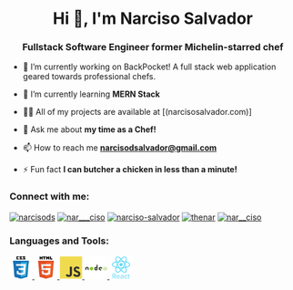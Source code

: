 <h1 align="center">Hi 👋, I'm Narciso Salvador</h1>
<h3 align="center">Fullstack Software Engineer former Michelin-starred chef</h3>

- 🔭 I’m currently working on BackPocket! A full stack web application geared towards professional chefs.

- 🌱 I’m currently learning **MERN Stack**

- 👨‍💻 All of my projects are available at [(narcisosalvador.com)]

- 💬 Ask me about **my time as a Chef!**

- 📫 How to reach me **narcisodsalvador@gmail.com**

- ⚡ Fun fact **I can butcher a chicken in less than a minute!**

<h3 align="left">Connect with me:</h3>
<p align="left">
<a href="https://codepen.io/narcisods" target="blank"><img align="center" src="https://raw.githubusercontent.com/rahuldkjain/github-profile-readme-generator/master/src/images/icons/Social/codepen.svg" alt="narcisods" height="30" width="40" /></a>
<a href="https://twitter.com/nar__ciso" target="blank"><img align="center" src="https://raw.githubusercontent.com/rahuldkjain/github-profile-readme-generator/master/src/images/icons/Social/twitter.svg" alt="nar___ciso" height="30" width="40" /></a>
<a href="https://linkedin.com/in/narciso-salvador" target="blank"><img align="center" src="https://raw.githubusercontent.com/rahuldkjain/github-profile-readme-generator/master/src/images/icons/Social/linked-in-alt.svg" alt="narciso-salvador" height="30" width="40" /></a>
<a href="https://fb.com/thenar" target="blank"><img align="center" src="https://raw.githubusercontent.com/rahuldkjain/github-profile-readme-generator/master/src/images/icons/Social/facebook.svg" alt="thenar" height="30" width="40" /></a>
<a href="https://instagram.com/nar__ciso" target="blank"><img align="center" src="https://raw.githubusercontent.com/rahuldkjain/github-profile-readme-generator/master/src/images/icons/Social/instagram.svg" alt="nar__ciso" height="30" width="40" /></a>
</p>

<h3 align="left">Languages and Tools:</h3>
<p align="left"> <a href="https://www.w3schools.com/css/" target="_blank" rel="noreferrer"> <img src="https://raw.githubusercontent.com/devicons/devicon/master/icons/css3/css3-original-wordmark.svg" alt="css3" width="40" height="40"/> </a> <a href="https://www.w3.org/html/" target="_blank" rel="noreferrer"> <img src="https://raw.githubusercontent.com/devicons/devicon/master/icons/html5/html5-original-wordmark.svg" alt="html5" width="40" height="40"/> </a> <a href="https://developer.mozilla.org/en-US/docs/Web/JavaScript" target="_blank" rel="noreferrer"> <img src="https://raw.githubusercontent.com/devicons/devicon/master/icons/javascript/javascript-original.svg" alt="javascript" width="40" height="40"/> </a> <a href="https://nodejs.org" target="_blank" rel="noreferrer"> <img src="https://raw.githubusercontent.com/devicons/devicon/master/icons/nodejs/nodejs-original-wordmark.svg" alt="nodejs" width="40" height="40"/> </a> <a href="https://reactjs.org/" target="_blank" rel="noreferrer"> <img src="https://raw.githubusercontent.com/devicons/devicon/master/icons/react/react-original-wordmark.svg" alt="react" width="40" height="40"/> </a> </p>
